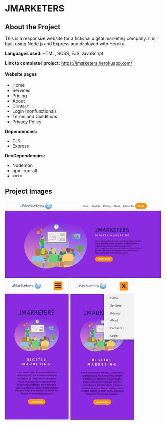 # JMARKETERS

## About the Project

This is a responsive website for a fictional digital marketing company. It is built using Node.js and Express and deployed with Heroku.

**Languages used:** HTML, SCSS, EJS, JavaScript

**Link to completed project:** https://jmarketers.herokuapp.com/

#### Website pages
- Home
- Services
- Pricing
- About
- Contact
- Login (nonfunctional)
- Terms and Conditions
- Privacy Policy

**Dependencies:** 
- EJS
- Express

**DevDependencies:** 
- Nodemon
- npm-run-all
- sass

## Project Images
![Home Page On PC](/github-project-images/index-page.jpeg?raw=true "Home Page on PC")
![Home Page On Mobile](/github-project-images/index-page-mobile.jpeg?raw=true "Home Page on Mobile") ![Home Page On Mobile With Menu](/github-project-images/index-page-mobile-2.jpeg?raw=true "Home Page on Mobile With Menu")
